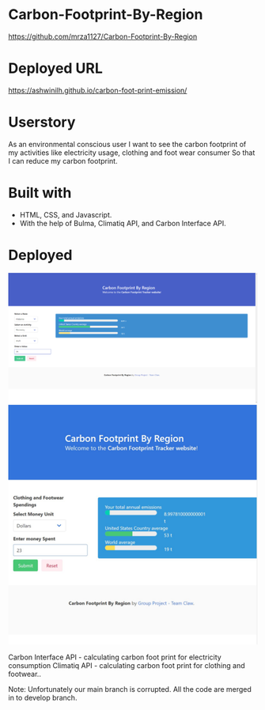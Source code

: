 # Carbon-Footprint-By-Region
https://github.com/mrza1127/Carbon-Footprint-By-Region

# Deployed URL

https://ashwinilh.github.io/carbon-foot-print-emission/

# Userstory

As an environmental conscious user 
I want to see the carbon footprint of my activities like electricity usage, clothing and foot wear consumer
So that I can reduce my carbon footprint.

# Built with 

- HTML, CSS, and Javascript.
- With the help of Bulma, Climatiq API, and Carbon Interface API.

# Deployed 

![Screenshot of App](/assets/images/DeployedApp.png)
![Screenshot of App](/assets/images/screen-shot.jpg)


Carbon Interface API - calculating carbon foot print for electricity consumption
Climatiq API - calculating carbon foot print for clothing and footwear..


Note: Unfortunately our main branch is corrupted. All the code are merged in to develop branch.